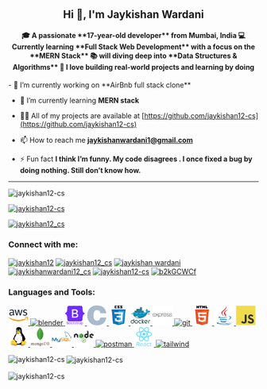 <h2 align="center">Hi 👋, I'm Jaykishan Wardani</h2>
<h4 align="center">🎓 A passionate **17-year-old developer** from Mumbai, India 💻 Currently learning **Full Stack Web Development** with a focus on the **MERN Stack** 📚 will diving deep into **Data Structures & Algorithms** 🚀 I love building real-world projects and learning by doing</h4><he>
- 🔭 I’m currently working on **AirBnb full stack clone**

- 🌱 I’m currently learning **MERN stack**

- 👨‍💻 All of my projects are available at [https://github.com/jaykishan12-cs](https://github.com/jaykishan12-cs)

- 📫 How to reach me **jaykishanwardani1@gmail.com**

- ⚡ Fun fact **I think I’m funny. My code disagrees . I once fixed a bug by doing nothing. Still don’t know how.**

<hr>
 <p align="left"> <img src="https://komarev.com/ghpvc/?username=jaykishan12-cs&label=Profile%20views&color=0e75b6&style=flat" alt="jaykishan12-cs" /> </p>

<p align="left"> <a href="https://github.com/ryo-ma/github-profile-trophy"><img src="https://github-profile-trophy.vercel.app/?username=jaykishan12-cs" alt="jaykishan12-cs" /></a> </p>

<p align="left"> <a href="https://twitter.com/jaykishan12_cs" target="blank"><img src="https://img.shields.io/twitter/follow/jaykishan12_cs?logo=twitter&style=for-the-badge" alt="jaykishan12_cs" /></a> </p>

<h3 align="left">Connect with me:</h3>
<p align="left">
<a href="https://dev.to/jaykishan12" target="blank"><img align="center" src="https://raw.githubusercontent.com/rahuldkjain/github-profile-readme-generator/master/src/images/icons/Social/devto.svg" alt="jaykishan12" height="30" width="40" /></a>
<a href="https://twitter.com/jaykishan12_cs" target="blank"><img align="center" src="https://raw.githubusercontent.com/rahuldkjain/github-profile-readme-generator/master/src/images/icons/Social/twitter.svg" alt="jaykishan12_cs" height="30" width="40" /></a>
<a href="https://linkedin.com/in/jaykishan-wardani-a785432b7/" target="blank"><img align="center" src="https://raw.githubusercontent.com/rahuldkjain/github-profile-readme-generator/master/src/images/icons/Social/linked-in-alt.svg" alt="jaykishan wardani" height="30" width="40" /></a>
<a href="https://instagram.com/jaykishanwardani12_cs" target="blank"><img align="center" src="https://raw.githubusercontent.com/rahuldkjain/github-profile-readme-generator/master/src/images/icons/Social/instagram.svg" alt="jaykishanwardani12_cs" height="30" width="40" /></a>
<a href="https://www.leetcode.com/jaykishan12-cs" target="blank"><img align="center" src="https://raw.githubusercontent.com/rahuldkjain/github-profile-readme-generator/master/src/images/icons/Social/leet-code.svg" alt="jaykishan12-cs" height="30" width="40" /></a>
<a href="https://discord.gg/b2kGCWCf" target="blank"><img align="center" src="https://raw.githubusercontent.com/rahuldkjain/github-profile-readme-generator/master/src/images/icons/Social/discord.svg" alt="b2kGCWCf" height="30" width="40" /></a>
</p>

<h3 align="left">Languages and Tools:</h3>
<p align="left"> <a href="https://aws.amazon.com" target="_blank" rel="noreferrer"> <img src="https://raw.githubusercontent.com/devicons/devicon/master/icons/amazonwebservices/amazonwebservices-original-wordmark.svg" alt="aws" width="40" height="40"/> </a> <a href="https://www.blender.org/" target="_blank" rel="noreferrer"> <img src="https://download.blender.org/branding/community/blender_community_badge_white.svg" alt="blender" width="40" height="40"/> </a> <a href="https://getbootstrap.com" target="_blank" rel="noreferrer"> <img src="https://raw.githubusercontent.com/devicons/devicon/master/icons/bootstrap/bootstrap-plain-wordmark.svg" alt="bootstrap" width="40" height="40"/> </a> <a href="https://www.cprogramming.com/" target="_blank" rel="noreferrer"> <img src="https://raw.githubusercontent.com/devicons/devicon/master/icons/c/c-original.svg" alt="c" width="40" height="40"/> </a> <a href="https://www.w3schools.com/css/" target="_blank" rel="noreferrer"> <img src="https://raw.githubusercontent.com/devicons/devicon/master/icons/css3/css3-original-wordmark.svg" alt="css3" width="40" height="40"/> </a> <a href="https://www.docker.com/" target="_blank" rel="noreferrer"> <img src="https://raw.githubusercontent.com/devicons/devicon/master/icons/docker/docker-original-wordmark.svg" alt="docker" width="40" height="40"/> </a> <a href="https://expressjs.com" target="_blank" rel="noreferrer"> <img src="https://raw.githubusercontent.com/devicons/devicon/master/icons/express/express-original-wordmark.svg" alt="express" width="40" height="40"/> </a> <a href="https://git-scm.com/" target="_blank" rel="noreferrer"> <img src="https://www.vectorlogo.zone/logos/git-scm/git-scm-icon.svg" alt="git" width="40" height="40"/> </a> <a href="https://www.w3.org/html/" target="_blank" rel="noreferrer"> <img src="https://raw.githubusercontent.com/devicons/devicon/master/icons/html5/html5-original-wordmark.svg" alt="html5" width="40" height="40"/> </a> <a href="https://www.java.com" target="_blank" rel="noreferrer"> <img src="https://raw.githubusercontent.com/devicons/devicon/master/icons/java/java-original.svg" alt="java" width="40" height="40"/> </a> <a href="https://developer.mozilla.org/en-US/docs/Web/JavaScript" target="_blank" rel="noreferrer"> <img src="https://raw.githubusercontent.com/devicons/devicon/master/icons/javascript/javascript-original.svg" alt="javascript" width="40" height="40"/> </a> <a href="https://www.linux.org/" target="_blank" rel="noreferrer"> <img src="https://raw.githubusercontent.com/devicons/devicon/master/icons/linux/linux-original.svg" alt="linux" width="40" height="40"/> </a> <a href="https://www.mongodb.com/" target="_blank" rel="noreferrer"> <img src="https://raw.githubusercontent.com/devicons/devicon/master/icons/mongodb/mongodb-original-wordmark.svg" alt="mongodb" width="40" height="40"/> </a> <a href="https://www.mysql.com/" target="_blank" rel="noreferrer"> <img src="https://raw.githubusercontent.com/devicons/devicon/master/icons/mysql/mysql-original-wordmark.svg" alt="mysql" width="40" height="40"/> </a> <a href="https://nodejs.org" target="_blank" rel="noreferrer"> <img src="https://raw.githubusercontent.com/devicons/devicon/master/icons/nodejs/nodejs-original-wordmark.svg" alt="nodejs" width="40" height="40"/> </a> <a href="https://postman.com" target="_blank" rel="noreferrer"> <img src="https://www.vectorlogo.zone/logos/getpostman/getpostman-icon.svg" alt="postman" width="40" height="40"/> </a> <a href="https://reactjs.org/" target="_blank" rel="noreferrer"> <img src="https://raw.githubusercontent.com/devicons/devicon/master/icons/react/react-original-wordmark.svg" alt="react" width="40" height="40"/> </a> <a href="https://tailwindcss.com/" target="_blank" rel="noreferrer"> <img src="https://www.vectorlogo.zone/logos/tailwindcss/tailwindcss-icon.svg" alt="tailwind" width="40" height="40"/> </a> </p>

<p><img align="left" src="https://github-readme-stats.vercel.app/api/top-langs?username=jaykishan12-cs&show_icons=true&locale=en&layout=compact" alt="jaykishan12-cs" /></p>

<p>&nbsp;<img align="center" src="https://github-readme-stats.vercel.app/api?username=jaykishan12-cs&show_icons=true&locale=en" alt="jaykishan12-cs" /></p>

<p><img align="center" src="https://github-readme-streak-stats.herokuapp.com/?user=jaykishan12-cs&" alt="jaykishan12-cs" /></p>
